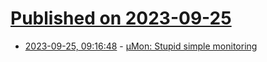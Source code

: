 # [Published on 2023-09-25](index.md)

* [2023-09-25, 09:16:48](https://lobste.rs/s/uzjmam/mon_stupid_simple_monitoring) - [μMon: Stupid simple monitoring](https://tomscii.sig7.se/2022/07/uMon-stupid-simple-monitoring)
